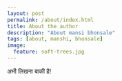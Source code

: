 ```yaml
---
layout: post
permalink: /about/index.html
title: About the author
description: "About mansi bhonsale"
tags: [about, manshi, bhonsale]
image:
  feature: soft-trees.jpg
---
```



अभी लिखना बाकी है!